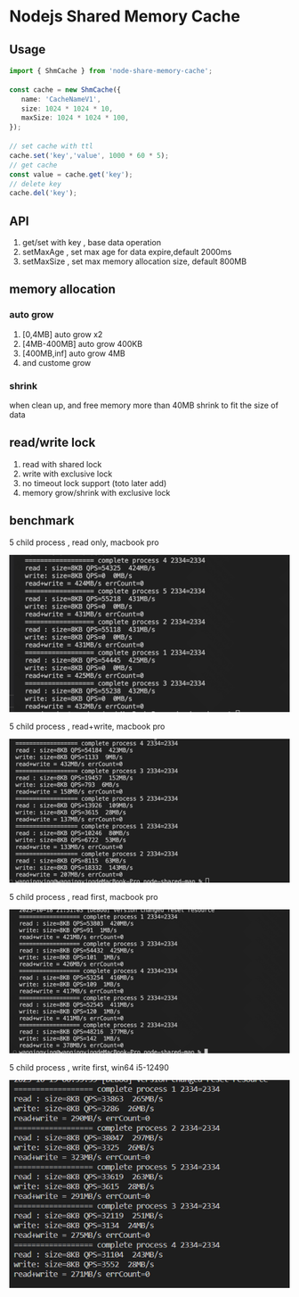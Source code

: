 # Nodejs Shared Memory Cache


## Usage

```typescript
import { ShmCache } from 'node-share-memory-cache';

const cache = new ShmCache({
   name: 'CacheNameV1',
   size: 1024 * 1024 * 10,
   maxSize: 1024 * 1024 * 100,
});

// set cache with ttl
cache.set('key','value', 1000 * 60 * 5);
// get cache
const value = cache.get('key');
// delete key
cache.del('key');


```

## API
1. get/set with key , base data operation
2. setMaxAge , set max age for data expire,default 2000ms
3. setMaxSize , set max memory allocation size, default 800MB

## memory allocation

### auto grow
1.  [0,4MB] auto grow x2 
2.  [4MB-400MB] auto grow 400KB
3.  [400MB,inf] auto grow 4MB
4.  and custome grow

### shrink
when clean up, and free memory more than 40MB
shrink to fit the size of data

## read/write lock
1. read with shared lock    
2. write with exclusive lock
3. no timeout lock support (toto later add)
4. memory grow/shrink with exclusive lock

## benchmark
5 child process , read only, macbook pro 

   ![read_only](imgs/read_only.png)

5 child process , read+write, macbook pro

   ![write_only](imgs/read_and_write.png)

5 child process , read first, macbook pro

   ![write_only](imgs/read_first.png)
   
5 child process , write first, win64 i5-12490 

   ![img.png](imgs/win64-read-write.PNG)